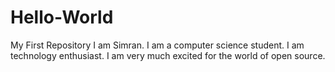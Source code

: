 # Hello-World
 My First Repository
 I am Simran.
I am a computer science student.
I am technology enthusiast.
I am very much excited for the world of open source.
